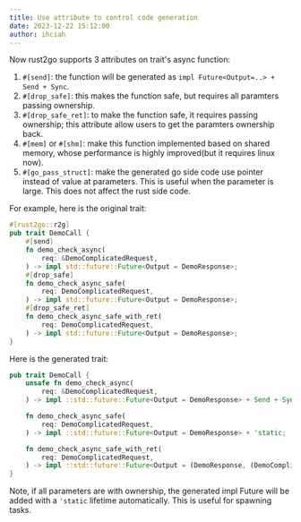 ```yaml
---
title: Use attribute to control code generation
date: 2023-12-22 15:12:00
author: ihciah
---
```


Now rust2go supports 3 attributes on trait's async function:
1. `#[send]`: the function will be generated as `impl Future<Output=..> + Send + Sync`.
2. `#[drop_safe]`: this makes the function safe, but requires all paramters passing ownership.
3. `#[drop_safe_ret]`: to make the function safe, it requires passing ownership; this attribute allow users to get the paramters ownership back.
4. `#[mem]` or `#[shm]`: make this function implemented based on shared memory, whose performance is highly improved(but it requires linux now).
5. `#[go_pass_struct]`: make the generated go side code use pointer instead of value at parameters. This is useful when the parameter is large. This does not affect the rust side code.

For example, here is the original trait:
```rust
#[rust2go::r2g]
pub trait DemoCall {
    #[send]
    fn demo_check_async(
        req: &DemoComplicatedRequest,
    ) -> impl std::future::Future<Output = DemoResponse>;
    #[drop_safe]
    fn demo_check_async_safe(
        req: DemoComplicatedRequest,
    ) -> impl std::future::Future<Output = DemoResponse>;
    #[drop_safe_ret]
    fn demo_check_async_safe_with_ret(
        req: DemoComplicatedRequest,
    ) -> impl std::future::Future<Output = DemoResponse>;
}
```

Here is the generated trait:
```rust
pub trait DemoCall {
    unsafe fn demo_check_async(
        req: &DemoComplicatedRequest,
    ) -> impl ::std::future::Future<Output = DemoResponse> + Send + Sync;

    fn demo_check_async_safe(
        req: DemoComplicatedRequest,
    ) -> impl ::std::future::Future<Output = DemoResponse> + 'static;

    fn demo_check_async_safe_with_ret(
        req: DemoComplicatedRequest,
    ) -> impl ::std::future::Future<Output = (DemoResponse, (DemoComplicatedRequest,))> + 'static;
}
```

Note, if all parameters are with ownership, the generated impl Future will be added with a `'static` lifetime automatically. This is useful for spawning tasks.
